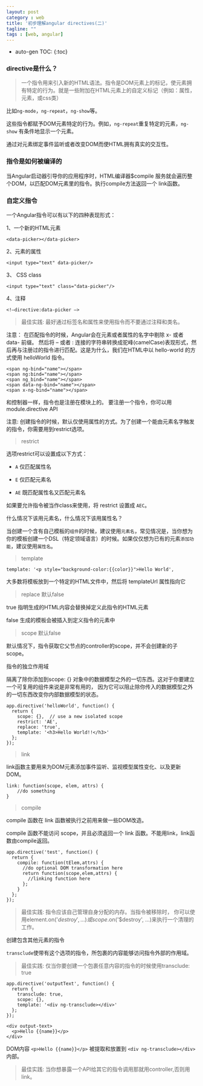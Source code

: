```yaml
---
layout: post
category : web
title: '初步理解angular directives(二)'
tagline: ""
tags : [web, angular]
---
```


* auto-gen TOC:
{:toc}

### directive是什么？

> 一个指令用来引入新的HTML语法。指令是DOM元素上的标记，使元素拥有特定的行为。就是一些附加在HTML元素上的自定义标记（例如：属性，元素，或css类）

比如`ng-mode`，`ng-repeat`，`ng-show`等。

这些指令都赋予DOM元素特定的行为。例如，`ng-repeat`重复特定的元素，`ng-show` 有条件地显示一个元素。

<!--break-->

通过对元素绑定事件监听或者改变DOM而使HTML拥有真实的交互性。

### 指令是如何被编译的

当Angular启动器引导你的应用程序时，HTML编译器$compile 服务就会遍历整个DOM，以匹配DOM元素里的指令。执行compile方法返回一个 link函数。

### 自定义指令

一个Angular指令可以有以下的四种表现形式：

1、一个新的HTML元素

	<data-picker></data-picker> 

2、元素的属性

	<input type="text" data-picker/> 

3、 CSS class

	<input type="text" class="data-picker"/>

4、注释

	<!–directive:data-picker –>

> 最佳实践: 最好通过标签名和属性来使用指令而不要通过注释和类名。

注意： 在匹配指令的时候，Angular会在元素或者属性的名字中剔除 x- 或者 data- 前缀。 然后将 – 或者 : 连接的字符串转换成驼峰(camelCase)表现形式，然后再与注册过的指令进行匹配。这是为什么，我们在HTML中以 hello-world 的方式使用 helloWorld 指令。

	<span ng-bind="name"></span>
	<span ng:bind="name"></span>
	<span ng_bind="name"></span>
	<span data-ng-bind="name"></span>
	<span x-ng-bind="name"></span>

和控制器一样，指令也是注册在模块上的。 要注册一个指令，你可以用 module.directive API

注意: 创建指令的时候，默认仅使用属性的方式。为了创建一个能由元素名字触发的指令，你需要用到restrict选项。

> restrict

选项restrict可以设置成以下方式：

- `A` 仅匹配属性名

- `E` 仅匹配元素名

- `AE` 既匹配属性名又匹配元素名

如果要允许指令被当作class来使用，将 restrict 设置成 `AEC`。

什么情况下该用元素名，什么情况下该用属性名？ 

当创建一个含有自己模板的`组件`的时候，建议使用`元素名`，常见情况是，当你想为你的模板创建一个DSL（特定领域语言）的时候。如果仅仅想为已有的元素`添加功能`，建议使用`属性名`。

> template

	template: '<p style="background-color:{{color}}">Hello World',

大多数将模板放到一个特定的HTML文件中，然后将 templateUrl 属性指向它

> replace 默认false

true 指明生成的HTML内容会替换掉定义此指令的HTML元素

false 生成的模板会被插入到定义指令的元素中

> scope 默认false

默认情况下，指令获取它父节点的controller的scope，并不会创建新的子scope。

指令的独立作用域

隔离了除你添加到scope: {} 对象中的数据模型之外的一切东西。这对于你要建立一个可复用的组件来说是非常有用的， 因为它可以阻止除你传入的数据模型之外的一切东西改变你内部数据模型的状态。

	app.directive('helloWorld', function() {
	  return {
	    scope: {},  // use a new isolated scope
	    restrict: 'AE',
	    replace: 'true',
	    template: '<h3>Hello World!!</h3>'
	  };
	});

> link

link函数主要用来为DOM元素添加事件监听、监视模型属性变化、以及更新DOM。

	link: function(scope, elem, attrs) {
		//do something
	}

> compile

compile 函数在 link 函数被执行之前用来做一些DOM改造。

compile 函数不能访问 scope，并且必须返回一个 link 函数。不能用link，link函数由compile返回。

	app.directive('test', function() {
	  return {
	    compile: function(tElem,attrs) {
	      //do optional DOM transformation here
	      return function(scope,elem,attrs) {
	        //linking function here
	      };
	    }
	  };
	});


> 最佳实践: 指令应该自己管理自身分配的内存。当指令被移除时， 你可以使用element.on('$destroy', ...) 或 scope.$on('$destroy', ...)来执行一个清理的工作。

创建包含其他元素的指令

`transclude`使带有这个选项的指令，所包裹的内容能够访问指令外部的作用域。

> 最佳实践: 仅当你要创建一个包裹任意内容的指令的时候使用transclude: true

	app.directive('outputText', function() {
	  return {
	    transclude: true,
	    scope: {},
	    template: '<div ng-transclude></div>'
	  };
	});

	<div output-text>
	  <p>Hello {{name}}</p>
	</div>

DOM内容 `<p>Hello {{name}}</p>` 被提取和放置到 `<div ng-transclude></div>` 内部。


> 最佳实践: 当你想暴露一个API给其它的指令调用那就用controller,否则用link。

